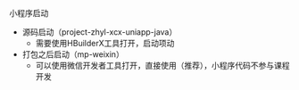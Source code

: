 小程序启动

- 源码启动（project-zhyl-xcx-uniapp-java）
  - 需要使用HBuilderX工具打开，启动项动
- 打包之后启动（mp-weixin）
  - 可以使用微信开发者工具打开，直接使用（推荐），小程序代码不参与课程开发